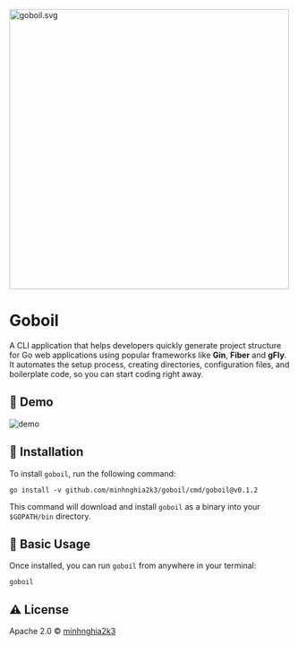 <img alt="goboil.svg" height="500" src="https://raw.githubusercontent.com/egonelbre/gophers/63b1f5a9f334f9e23735c6e09ac003479ffe5df5/vector/superhero/zorro.svg" width="500"/>

# Goboil
A CLI application that helps developers quickly generate project structure for Go web applications using
popular frameworks like **Gin**, **Fiber** and **gFly**. It automates the setup process, creating directories, configuration files,
and boilerplate code, so you can start coding right away.

## 🚀 Demo

![demo](https://s11.gifyu.com/images/Soypn.gif)

## 🔧 Installation
To install `goboil`, run the following command:

    go install -v github.com/minhnghia2k3/goboil/cmd/goboil@v0.1.2

This command will download and install `goboil` as a binary into your `$GOPATH/bin` directory.


## 🔨 Basic Usage
Once installed, you can run `goboil` from anywhere in your terminal:

    goboil

## ⚠️ License
Apache 2.0 © [minhnghia2k3](https://github.com/minhnghia2k3)
